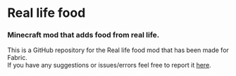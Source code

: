 # Real life food

### Minecraft mod that adds food from real life.

This is a GitHub repository for the Real life food mod that has been made for Fabric.  
If you have any suggestions or issues/errors feel free to report it [here](https://github.com/GamerPowered97/Food-mod-1.18.1/issues).
